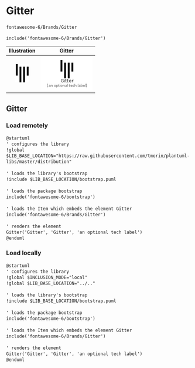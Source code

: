 # Gitter


```text
fontawesome-6/Brands/Gitter
```

```text
include('fontawesome-6/Brands/Gitter')
```



| Illustration | Gitter |
| :---: | :---: |
| ![illustration for Illustration](../../fontawesome-6/Brands/Gitter.png) | ![illustration for Gitter](../../fontawesome-6/Brands/Gitter.Local.png) |




## Gitter

### Load remotely
```plantuml
@startuml
' configures the library
!global $LIB_BASE_LOCATION="https://raw.githubusercontent.com/tmorin/plantuml-libs/master/distribution"

' loads the library's bootstrap
!include $LIB_BASE_LOCATION/bootstrap.puml

' loads the package bootstrap
include('fontawesome-6/bootstrap')

' loads the Item which embeds the element Gitter
include('fontawesome-6/Brands/Gitter')

' renders the element
Gitter('Gitter', 'Gitter', 'an optional tech label')
@enduml
```

### Load locally
```plantuml
@startuml
' configures the library
!global $INCLUSION_MODE="local"
!global $LIB_BASE_LOCATION="../.."

' loads the library's bootstrap
!include $LIB_BASE_LOCATION/bootstrap.puml

' loads the package bootstrap
include('fontawesome-6/bootstrap')

' loads the Item which embeds the element Gitter
include('fontawesome-6/Brands/Gitter')

' renders the element
Gitter('Gitter', 'Gitter', 'an optional tech label')
@enduml
```

